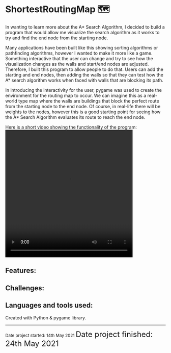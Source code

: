 # ShortestRoutingMap 🗺️

In wanting to learn more about the A* Search Algorithm, I decided to build a program that would allow me visualize the search algorithm as it works to try and find the end node from the starting node.


Many applications have been built like this showing sorting algorithms or pathfinding algorithms, however I wanted to make it more like a game. Something interactive that the user can change and try to see how the visualization changes as the walls and start/end nodes are adjusted. Therefore, I built this program to allow people to do that. Users can add the starting and end nodes, then adding the walls so that they can test how the A* search algorithm works when faced with walls that are blocking its path.


In introducing the interactivity for the user, pygame was used to create the environment for the routing map to occur. We can imagine this as a real-world type map where the walls are buildings that block the perfect route from the starting node to the end node. Of course, in real-life there will be weights to the nodes, however this is a good starting point for seeing how the A* Search Algorithm evaluates its route to reach the end node.

Here is a short video showing the functionality of the program:
<video src="https://user-images.githubusercontent.com/59411811/146115886-3415243c-62dc-4981-8eef-f47561b4e314.mov" width="400" height="400">

## Features:

  
## Challenges:

  
## Languages and tools used:
Created with Python & pygame library.


------------------------------------
<font size="2"> Date project started: 14th May 2021 </font> 
<font size="5"> Date project finished: 24th May 2021 </font> 
